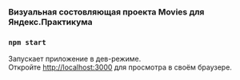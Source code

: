 ### Визуальная состовляющая проекта Movies для Яндекс.Практикума

### `npm start`

Запускает приложение в дев-режиме.\
Откройте [http://localhost:3000](http://localhost:3000) для просмотра в своём браузере.


